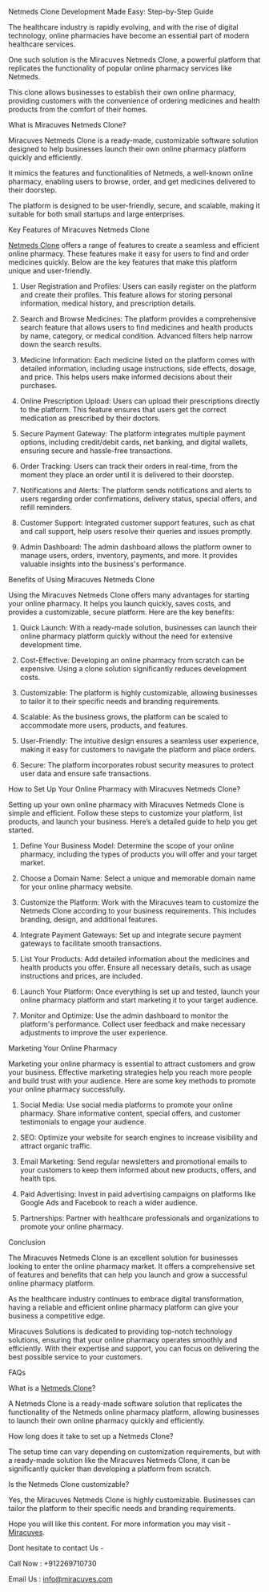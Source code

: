 Netmeds Clone Development Made Easy: Step-by-Step Guide 

 

The healthcare industry is rapidly evolving, and with the rise of digital technology, online pharmacies have become an essential part of modern healthcare services.   

One such solution is the Miracuves Netmeds Clone, a powerful platform that replicates the functionality of popular online pharmacy services like Netmeds.   

This clone allows businesses to establish their own online pharmacy, providing customers with the convenience of ordering medicines and health products from the comfort of their homes.  

What is Miracuves Netmeds Clone?  

Miracuves Netmeds Clone is a ready-made, customizable software solution designed to help businesses launch their own online pharmacy platform quickly and efficiently.   

It mimics the features and functionalities of Netmeds, a well-known online pharmacy, enabling users to browse, order, and get medicines delivered to their doorstep.   

The platform is designed to be user-friendly, secure, and scalable, making it suitable for both small startups and large enterprises.  

Key Features of Miracuves Netmeds Clone  

<a href="https://miracuves.com/product/pharmeasy-clone//">Netmeds Clone</a> offers a range of features to create a seamless and efficient online pharmacy. These features make it easy for users to find and order medicines quickly. Below are the key features that make this platform unique and user-friendly.  

1. User Registration and Profiles: Users can easily register on the platform and create their profiles. This feature allows for storing personal information, medical history, and prescription details.  

2. Search and Browse Medicines: The platform provides a comprehensive search feature that allows users to find medicines and health products by name, category, or medical condition. Advanced filters help narrow down the search results.  

3. Medicine Information: Each medicine listed on the platform comes with detailed information, including usage instructions, side effects, dosage, and price. This helps users make informed decisions about their purchases.  

4. Online Prescription Upload: Users can upload their prescriptions directly to the platform. This feature ensures that users get the correct medication as prescribed by their doctors.  

5. Secure Payment Gateway: The platform integrates multiple payment options, including credit/debit cards, net banking, and digital wallets, ensuring secure and hassle-free transactions.  

6. Order Tracking: Users can track their orders in real-time, from the moment they place an order until it is delivered to their doorstep.  

7. Notifications and Alerts: The platform sends notifications and alerts to users regarding order confirmations, delivery status, special offers, and refill reminders.  

8. Customer Support: Integrated customer support features, such as chat and call support, help users resolve their queries and issues promptly.  

9. Admin Dashboard: The admin dashboard allows the platform owner to manage users, orders, inventory, payments, and more. It provides valuable insights into the business's performance.  

Benefits of Using Miracuves Netmeds Clone  

Using the Miracuves Netmeds Clone offers many advantages for starting your online pharmacy. It helps you launch quickly, saves costs, and provides a customizable, secure platform. Here are the key benefits:  

1. Quick Launch: With a ready-made solution, businesses can launch their online pharmacy platform quickly without the need for extensive development time.  

2. Cost-Effective: Developing an online pharmacy from scratch can be expensive. Using a clone solution significantly reduces development costs.  

3. Customizable: The platform is highly customizable, allowing businesses to tailor it to their specific needs and branding requirements.  

4. Scalable: As the business grows, the platform can be scaled to accommodate more users, products, and features.  

5. User-Friendly: The intuitive design ensures a seamless user experience, making it easy for customers to navigate the platform and place orders.  

6. Secure: The platform incorporates robust security measures to protect user data and ensure safe transactions.  

How to Set Up Your Online Pharmacy with Miracuves Netmeds Clone?  

Setting up your own online pharmacy with Miracuves Netmeds Clone is simple and efficient. Follow these steps to customize your platform, list products, and launch your business. Here’s a detailed guide to help you get started.  

1. Define Your Business Model: Determine the scope of your online pharmacy, including the types of products you will offer and your target market.  

2. Choose a Domain Name: Select a unique and memorable domain name for your online pharmacy website.  

3. Customize the Platform: Work with the Miracuves team to customize the Netmeds Clone according to your business requirements. This includes branding, design, and additional features.  

4. Integrate Payment Gateways: Set up and integrate secure payment gateways to facilitate smooth transactions.  

5. List Your Products: Add detailed information about the medicines and health products you offer. Ensure all necessary details, such as usage instructions and prices, are included.  

6. Launch Your Platform: Once everything is set up and tested, launch your online pharmacy platform and start marketing it to your target audience.  

7. Monitor and Optimize: Use the admin dashboard to monitor the platform's performance. Collect user feedback and make necessary adjustments to improve the user experience.  

Marketing Your Online Pharmacy  

Marketing your online pharmacy is essential to attract customers and grow your business. Effective marketing strategies help you reach more people and build trust with your audience. Here are some key methods to promote your online pharmacy successfully.  

1. Social Media: Use social media platforms to promote your online pharmacy. Share informative content, special offers, and customer testimonials to engage your audience.  

2. SEO: Optimize your website for search engines to increase visibility and attract organic traffic.  

3. Email Marketing: Send regular newsletters and promotional emails to your customers to keep them informed about new products, offers, and health tips.  

4. Paid Advertising: Invest in paid advertising campaigns on platforms like Google Ads and Facebook to reach a wider audience.  

5. Partnerships: Partner with healthcare professionals and organizations to promote your online pharmacy.  

Conclusion  

The Miracuves Netmeds Clone is an excellent solution for businesses looking to enter the online pharmacy market. It offers a comprehensive set of features and benefits that can help you launch and grow a successful online pharmacy platform.   

As the healthcare industry continues to embrace digital transformation, having a reliable and efficient online pharmacy platform can give your business a competitive edge.  

Miracuves Solutions is dedicated to providing top-notch technology solutions, ensuring that your online pharmacy operates smoothly and efficiently. With their expertise and support, you can focus on delivering the best possible service to your customers.  

FAQs  

What is a <a href="https://miracuves.com/solutions/netmeds-clone/">Netmeds Clone</a>?   

A Netmeds Clone is a ready-made software solution that replicates the functionality of the Netmeds online pharmacy platform, allowing businesses to launch their own online pharmacy quickly and efficiently.  

How long does it take to set up a Netmeds Clone?   

The setup time can vary depending on customization requirements, but with a ready-made solution like the Miracuves Netmeds Clone, it can be significantly quicker than developing a platform from scratch.  

Is the Netmeds Clone customizable?   

Yes, the Miracuves Netmeds Clone is highly customizable. Businesses can tailor the platform to their specific needs and branding requirements.  

Hope you will like this content. For more information you may visit - <a href="https://miracuves.com//">Miracuves</a>. 

Dont hesitate to contact Us -  

Call Now : +912269710730 

Email Us : info@miracuves.com 

 
